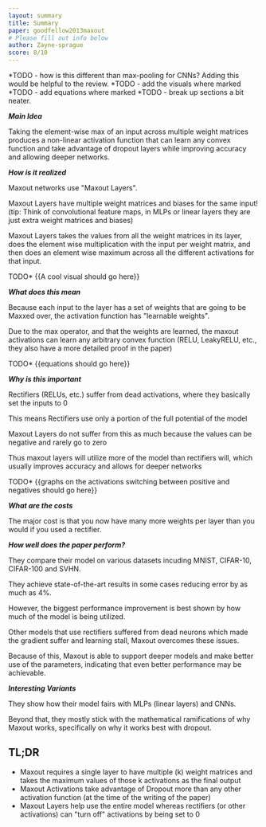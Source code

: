 ```yaml
---
layout: summary
title: Summary
paper: goodfellow2013maxout
# Please fill out info below
author: Zayne-sprague
score: 8/10
---
```


*TODO - how is this different than max-pooling for CNNs?  Adding this would be helpful to the review.
*TODO - add the visuals where marked
*TODO - add equations where marked
*TODO - break up sections a bit neater.


**_Main Idea_**

Taking the element-wise max of an input across multiple weight matrices produces a non-linear activation function
that can learn any convex function and take advantage of dropout layers while improving accuracy and allowing deeper networks.

**_How is it realized_**

Maxout networks use "Maxout Layers".  

Maxout Layers have multiple weight matrices and biases for the same input!  
(tip: Think of convolutional feature maps, in MLPs or linear layers they are just extra weight matrices and biases)

Maxout Layers takes the values from all the weight matrices in its layer, does the element wise multiplication with the
input per weight matrix, and then does an element wise maximum across all the different activations for that input.


TODO* {{A cool visual should go here}}


**_What does this mean_**

Because each input to the layer has a set of weights that are going to be Maxxed over, 
the activation function has "learnable weights".

Due to the max operator, and that the weights are learned, the maxout activations can learn any arbitrary convex function
(RELU, LeakyRELU, etc., they also have a more detailed proof in the paper)

TODO* {{equations should go here}}

**_Why is this important_**

Rectifiers (RELUs, etc.) suffer from dead activations, where they basically set the inputs to 0

This means Rectifiers use only a portion of the full potential of the model

Maxout Layers do not suffer from this as much because the values can be negative and rarely go to zero

Thus maxout layers will utilize more of the model than rectifiers will, which usually improves accuracy and allows for deeper networks

TODO* {{graphs on the activations switching between positive and negatives should go here}}


**_What are the costs_**

The major cost is that you now have many more weights per layer than you would if you used a rectifier.


**_How well does the paper perform?_**

They compare their model on various datasets incuding MNIST, CIFAR-10, CIFAR-100 and SVHN.  

They achieve state-of-the-art results in some cases reducing error by as much as 4%.

However, the biggest performance improvement is best shown by how much of the model is being utilized.  

Other models that use rectifiers suffered from dead neurons which made the gradient suffer and learning stall,
Maxout overcomes these issues.

Because of this, Maxout is able to support deeper models and make better use of the parameters, indicating that 
even better performance may be achievable.


**_Interesting Variants_**

They show how their model fairs with MLPs (linear layers) and CNNs.  

Beyond that, they mostly stick with the mathematical ramifications of why Maxout works, specifically on why it works best
with dropout.





## TL;DR
- Maxout requires a single layer to have multiple (k) weight matrices and takes the maximum values of those k activations as the final output
- Maxout Activations take advantage of Dropout more than any other activation function (at the time of the writing of the paper)
- Maxout Layers help use the entire model whereas rectifiers (or other activations) can "turn off" activations by being set to 0
